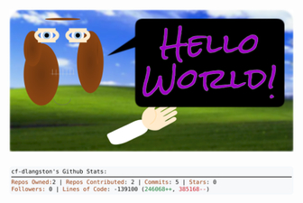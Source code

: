 <!-- 
Version 3.0.31
Built Sun Jul 21 2024 05:31:07 GMT+0000 (Coordinated Universal Time)
-->

<h1 align="center">
  <a href="https://github.com/cf-dlangston/cf-dlangston/tree/master/src" title="Click to View Source">
    <picture width="100%" alt="Dylan">
      <source media="(prefers-color-scheme: dark)" srcset="dylan-dark.svg?version=3.0.31">
      <img src="dylan-light.svg?version=3.0.31" alt="Dylan">
    </picture>
  </a>
</h1>

<div align="center">
  <picture width="100%" alt="Profile Info and Stats">
    <source media="(prefers-color-scheme: dark)" srcset="stats-dark.svg?version=3.0.31">
    <img src="stats-light.svg?version=3.0.31" alt="Profile Info and Stats">
  </picture>
</div>
